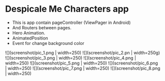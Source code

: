 # Despicale Me Characters app 

- This is app contain pageController (ViewPager in Android)
- And Routers between pages.
- Hero Animation.
- AnimatedPosition 
- Event for change background color 

![](screenshot/pic_1.png | width=250) 
![](screenshot/pic_2.pn | width=250g) 
![](screenshot/pic_3.png | width=250) 
![](screenshot/pic_4.png | width=250) 
![](screenshot/pic_5.png | width=250) 
![](screenshot/pic_6.png | width=250) 
![](screenshot/pic_7.png | width=250) 
![](screenshot/pic_8.png | width=250) 


